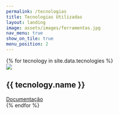 ```yaml
---
permalink: /tecnologias
title: Tecnologias Utilizadas
layout: landing
image: assets/images/ferramentas.jpg
nav_menu: true
show_on_tile: true
menu_position: 2
---
```


<!-- Main -->
<div id="main">

<!-- One -->
<section id="one">
	<div class="inner">
    <div class="row">
      {% for tecnology in site.data.tecnologies %}
        <div class="6u 12u$(medium) tecnologies">
          <div class="box">
            <div class="row">
              <div class="3u 12u$(medium)">
                <img src="/assets/images/{{ tecnology.image }}" />
              </div>
              <div class="9u 12u$(medium) tecnology-name">
                <h2>{{ tecnology.name }}</h2>
              </div>
            </div>
            <div class="row">
              <div class="12u docs-link align-center">
                <a href="{{ tecnology.docs_link }}" class="button fit" target="_blank">
                  Documentação
                </a>
              </div>
            </div>
          </div>
        </div>
      {% endfor %}
    </div>
	</div>
</section>

</div>
